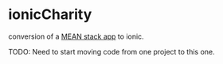 # ionicCharity

conversion of a [MEAN stack app](https://github.com/jshultz/angular_tinder_charity) to ionic.


TODO: Need to start moving code from one project to this one.
